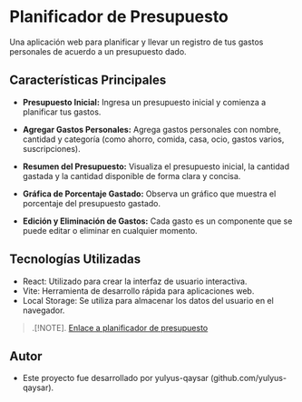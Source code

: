 # Planificador de Presupuesto

Una aplicación web para planificar y llevar un registro de tus gastos personales de acuerdo a un presupuesto dado.

## Características Principales

- **Presupuesto Inicial:** Ingresa un presupuesto inicial y comienza a planificar tus gastos.

- **Agregar Gastos Personales:** Agrega gastos personales con nombre, cantidad y categoría (como ahorro, comida, casa, ocio, gastos varios, suscripciones).

- **Resumen del Presupuesto:** Visualiza el presupuesto inicial, la cantidad gastada y la cantidad disponible de forma clara y concisa.

- **Gráfica de Porcentaje Gastado:** Observa un gráfico que muestra el porcentaje del presupuesto gastado.

- **Edición y Eliminación de Gastos:** Cada gasto es un componente que se puede editar o eliminar en cualquier momento.

## Tecnologías Utilizadas

- React: Utilizado para crear la interfaz de usuario interactiva.
- Vite: Herramienta de desarrollo rápida para aplicaciones web.
- Local Storage: Se utiliza para almacenar los datos del usuario en el navegador.

> .[!NOTE].
> [Enlace a planificador de presupuesto](https://planificador-presupuesto-yulyusqaysar.netlify.app/)

## Autor

- Este proyecto fue desarrollado por yulyus-qaysar (github.com/yulyus-qaysar).
